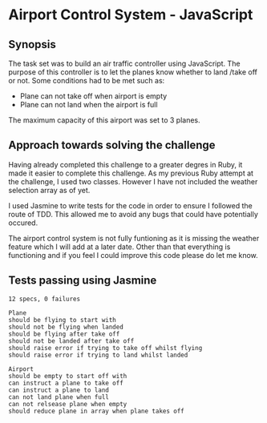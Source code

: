 Airport Control System - JavaScript
======================

Synopsis
-----

The task set was to build an air traffic controller using JavaScript. The purpose of this controller is to let the planes know whether to land /take off or not. Some conditions had to be met such as:

- Plane can not take off when airport is empty
- Plane can not land when the airport is full

The maximum capacity of this airport was set to 3 planes.


Approach towards solving the challenge
--------------------------------------

Having already completed this challenge to a greater degres in Ruby, it made it easier to complete this challenge. As my previous Ruby attempt at the challenge, I used two classes. However I have not included the weather selection array as of yet.

I used Jasmine to write tests for the code in order to ensure I followed the route of TDD. This allowed me to avoid any bugs that could have potentially occured.

The airport control system is not fully funtioning as it is missing the weather feature which I will add at a later date. Other than that everything is functioning and if you feel I could improve this code please do let me know.


Tests passing using Jasmine
---------------------------------
```
12 specs, 0 failures

Plane
should be flying to start with
should not be flying when landed
should be flying after take off
should not be landed after take off
should raise error if trying to take off whilst flying
should raise error if trying to land whilst landed

Airport
should be empty to start off with
can instruct a plane to take off
can instruct a plane to land
can not land plane when full
can not relsease plane when empty
should reduce plane in array when plane takes off
```
